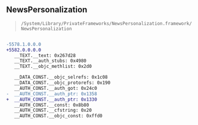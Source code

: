 ## NewsPersonalization

> `/System/Library/PrivateFrameworks/NewsPersonalization.framework/NewsPersonalization`

```diff

-5578.1.0.0.0
+5582.0.0.0.0
   __TEXT.__text: 0x267d28
   __TEXT.__auth_stubs: 0x4980
   __TEXT.__objc_methlist: 0x2d0

   __DATA_CONST.__objc_selrefs: 0x1c08
   __DATA_CONST.__objc_protorefs: 0x190
   __AUTH_CONST.__auth_got: 0x24c0
-  __AUTH_CONST.__auth_ptr: 0x1358
+  __AUTH_CONST.__auth_ptr: 0x1330
   __AUTH_CONST.__const: 0x8b80
   __AUTH_CONST.__cfstring: 0x20
   __AUTH_CONST.__objc_const: 0xffd0

```
